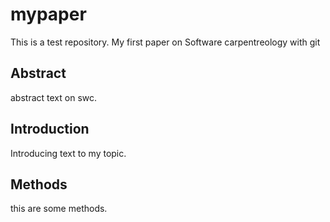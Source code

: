 # mypaper
This is a test repository. My first paper on Software carpentreology with git

## Abstract
abstract text on swc. 

## Introduction
Introducing text to my topic. 

## Methods
this are some methods.

